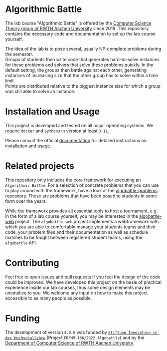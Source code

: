 # Algorithmic Battle

The lab course "Algorithmic Battle" is offered by the 
[Computer Science Theory group of RWTH Aachen University](https://tcs.rwth-aachen.de/)
since 2019. This repository contains the necessary code and documentation to
set up the lab course yourself.

The idea of the lab is to pose several, usually NP-complete problems during the
semester.  
Groups of students then write code that generates hard-to-solve instances for
these problems and solvers that solve these problems quickly. In the default
setting, the groups then battle against each other, generating instances of
increasing size that the other group has to solve within a time limit.  
Points are distributed relative to the biggest instance size for which a group
was still able to solve an instance.

# Installation and Usage
This project is developed and tested on all major operating systems.
We require `docker` and `python3` in version at least `3.11`.

Please consult the official [documentation](www.algobattle.org/docs/)
for detailed instructions on installation and usage.

# Related projects
This repository only includes the core framework for executing an `Algorithmic
Battle`. For a selection of concrete problems that you can use to play around
with the framework, have a look at the
[algobattle-problems](https://github.com/Benezivas/algobattle-problems)
repository. These are problems that have been posed to students in some form
over the years.

While the framework provides all essential tools to host a tournament, e.g. in
the form of a lab course yourself, you may be interested in the
[algobattle-web](https://github.com/Benezivas/algobattle-problems) project.  The
`algobattle-web` project implements a webframework with which you are able to
comfortably manage your students teams and their code, your problem files and
their documentation as well as schedule matches to be fought between registered
student teams, using the `algobattle` API.

# Contributing
Feel free to open issues and pull requests if you feel the design of the code
could be improved. We have developed this project on the basis of practical
experience inside our lab courses, thus some design elements may be unintuitive
to you. We welcome any input on how to make this project accessible to as many
people as possible.

# Funding
The development of version `4.0.0` was funded by
[`Stiftung Innovation in der Hochschullehre`](https://stiftung-hochschullehre.de/en/) (Project 
`FRFMM-106/2022 Algobattle`) and by the [Department of Computer Science of
RWTH Aachen University](https://www.informatik.rwth-aachen.de/go/id/mxz/?lidx=1).